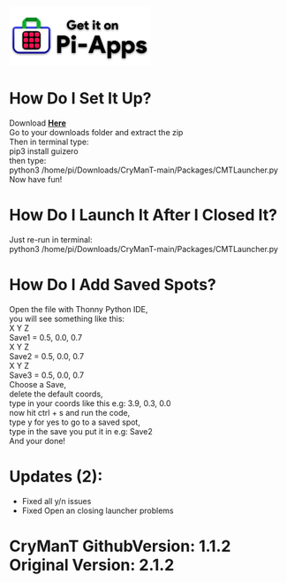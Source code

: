 [![badge](https://github.com/Botspot/pi-apps/blob/master/icons/badge.png?raw=true)](https://github.com/Botspot/pi-apps) 
# How Do I Set It Up?</br>
Download <a href="https://github.com/RP400/CryManT/archive/refs/heads/main.zip">__Here__</a></br>
Go to your downloads folder and extract the zip</br>
Then in terminal type:</br>
pip3 install guizero</br>
then type:</br>
python3 /home/pi/Downloads/CryManT-main/Packages/CMTLauncher.py</br>
Now have fun!</br>

# How Do I Launch It After I Closed It?</br>
Just re-run in terminal:</br>
python3 /home/pi/Downloads/CryManT-main/Packages/CMTLauncher.py</br>

# How Do I Add Saved Spots?
Open the file with Thonny Python IDE,</br>
you will see something like this:</br>
         X    Y    Z</br>
Save1 = 0.5, 0.0, 0.7</br>
         X    Y    Z</br>
Save2 = 0.5, 0.0, 0.7</br>
         X    Y    Z</br>
Save3 = 0.5, 0.0, 0.7</br>
Choose a Save, </br>
delete the default coords,</br>
type in your coords like this e.g: 3.9, 0.3, 0.0</br>
now hit ctrl + s and run the code,</br>
type y for yes to go to a saved spot,</br>
type in the save you put it in e.g: Save2</br>
And your done!


# Updates __(2)__:</br>
- Fixed all y/n issues</br>
- Fixed Open an closing launcher problems</br>

# CryManT GithubVersion: 1.1.2 Original Version: 2.1.2

